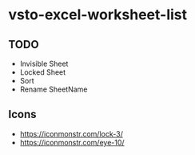 # vsto-excel-worksheet-list

## TODO

* Invisible Sheet
* Locked Sheet
* Sort
* Rename SheetName

## Icons
* https://iconmonstr.com/lock-3/
* https://iconmonstr.com/eye-10/

